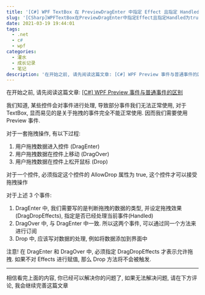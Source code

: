 ```yaml
---
title: '[C#] WPF TextBox 在 PreviewDragEnter 中指定 Effect 且指定 Handled 为 true, 仍然无法正常实现拖拽操作.'
slug: '[CSharp]WPFTextBox在PreviewDragEnter中指定Effect且指定Handled为true,仍然无法正常实现拖拽操作.'
date: 2021-03-19 19:44:01
tags:
  - .net
  - c#
  - wpf
categories:
  - 灌水
  - 成长记录
  - 笔记
description: '在开始之前, 请先阅读这篇文章: [C#] WPF Preview 事件与普通事件的区别我们知道, 某些控件会对事件进行处理, 导致部分事件我们无法正常使用, 对于 TextBox, 显而易见的是关于拖拽的事件完全不能正常使用. 因而我们需要使用 Preview 事件.对于一套拖拽操作, 有以下过程:用户拖拽数据进入控件 (DragEnter)用户拖拽数据在控件上移动 (DragOver)用户拖拽数据在控件上松开鼠标 (Drop)对于一个控件, 必须指定这个控件的 AllowDrop 属性为'
---
```


在开始之前, 请先阅读这篇文章: [\[C#\] WPF Preview 事件与普通事件的区别](https://blog.csdn.net/m0_46555380/article/details/115014131)


我们知道, 某些控件会对事件进行处理, 导致部分事件我们无法正常使用, 对于 TextBox, 显而易见的是关于拖拽的事件完全不能正常使用. 因而我们需要使用 Preview 事件.


对于一套拖拽操作, 有以下过程:

1. 用户拖拽数据进入控件 (DragEnter)
2. 用户拖拽数据在控件上移动 (DragOver)
3. 用户拖拽数据在控件上松开鼠标 (Drop)


对于一个控件, 必须指定这个控件的 AllowDrop 属性为 true, 这个控件才可以接受拖拽操作


对于上述 3 个事件:

1. DragEnter 中, 我们需要写的是判断拖拽的数据的类型, 并设定拖拽效果(DragDropEffects), 指定是否已经处理当前事件(Handled)
2. DragOver 中, 与 DragEnter 中一致. 所以这两个事件, 可以通过同一个方法来进行订阅
3. Drop 中, 应该写对数据的处理, 例如将数据添加到界面中


注意! 在 DragEnter 和 DragOver 中, 必须指定 DragDropEffects 才表示允许拖拽. 如果不对 Effects 进行赋值, 那么 Drop 方法将不会被触发.


****

相信看完上面的内容, 你已经可以解决你的问题了, 如果无法解决问题, 请在下方评论, 我会继续完善这篇文章
